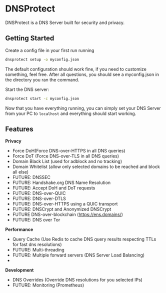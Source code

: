 # DNSProtect

DNSProtect is a DNS Server built for security and privacy.

## Getting Started

Create a config file in your first run running
```bash
dnsprotect setup -o myconfig.json
```
The default configuration should work fine, if you need to customize something, feel free. After all questions, you should see a myconfig.json in the directory you ran the command.

Start the DNS server:
```bash
dnsprotect start -c myconfig.json
```

Now that you have everything running, you can simply set your DNS Server from your PC to `localhost` and everything should start working.


## Features

**Privacy**
- Force DoH(Force DNS-over-HTTPS in all DNS queries)
- Force DoT (Force DNS-over-TLS in all DNS queries)
- Domain Black List (used for adblock and no tracking)
- Domain Whitelist (allow only selected domains to be reached and block all else)
- FUTURE: DNSSEC
- FUTURE: Handshake.org DNS Name Resolution
- FUTURE: Accept DoH and DoT requests
- FUTURE: DNS-over-QUIC 
- FUTURE: DNS-over-DTLS
- FUTURE: DNS-over-HTTPS using a QUIC transport
- FUTURE: DNSCrypt and Anonymized DNSCrypt
- FUTURE DNS-over-blockchain (https://ens.domains/)
- FUTURE: DNS over Tor

**Performance**
- Query Cache (Use Redis to cache DNS query results respecting TTLs for fast dns resolutions)
- FUTURE: Multi-threading
- FUTURE: Multiple forward servers (DNS Server Load Balancing)
- 

**Development**
- DNS Overrides (Override DNS resolutions for you selected IPs)
- FUTURE: Monitoring (Prometheus)
